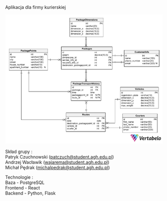 Aplikacja dla firmy kurierskiej

<img src="schemat.png" alt="Schemat">

Skład grupy : <br />
Patryk Czuchnowski (patczuch@student.agh.edu.pl) <br />
Andrzej Wacławik (wajarema@student.agh.edu.pl) <br />
Michał Pędrak (michalpedrak@student.agh.edu.pl) <br />

Technologie : <br />
Baza - PostgreSQL <br />
Frontend - React <br />
Backend - Python, Flask
